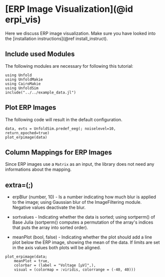 # [ERP Image Visualization](@id erpi_vis)

Here we discuss ERP image visualization. 
Make sure you have looked into the [installation instructions](@ref install_instruct).

## Include used Modules
The following modules are necessary for following this tutorial:
```@example main
using Unfold
using UnfoldMakie
using CairoMakie
using UnfoldSim
include("../../example_data.jl")
```


## Plot ERP Images

The following code will result in the default configuration. 
```@example main
data, evts = UnfoldSim.predef_eeg(; noiselevel=10, return_epoched=true)
plot_erpimage(data)
```

## Column Mappings for ERP Images

Since ERP images use a `Matrix` as an input, the library does not need any informations about the mapping.

## extra=(;)
- erpBlur (number, 10) - Is a number indicating how much blur is applied to the image; using Gaussian blur of the ImageFiltering module. Negative values deactivate the blur.

- sortvalues - Indicating whether the data is sorted; using sortperm() of Base Julia 
(sortperm() computes a permutation of the array's indices that puts the array into sorted order). 

- meanPlot (bool, false) - Indicating whether the plot should add a line plot below the ERP image, showing the mean of the data. If limits are set in the axis values both plots will be aligned.

```@example main
plot_erpimage(data;
    meanPlot = true,
    colorbar = (label = "Voltage [µV]",),
    visual = (colormap = :viridis, colorrange = (-40, 40)))

```
